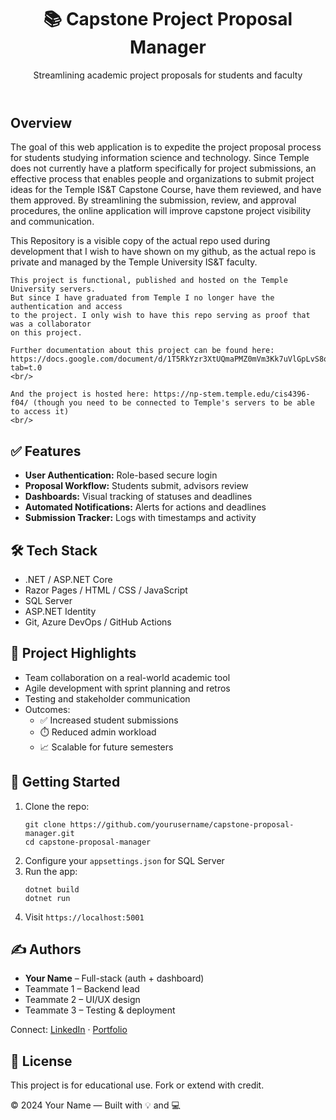 <header>
  <h1>📚 Capstone Project Proposal Manager</h1>
  <p>Streamlining academic project proposals for students and faculty</p>
</header>

<main>
  <h2>Overview</h2>
  <p>
    The goal of this web application is to expedite the 
    project proposal process for students studying information science and technology. 
    Since Temple does not currently have a platform specifically for project 
    submissions, an effective process that enables people and organizations to submit project ideas for the Temple IS&T Capstone Course, 
    have them reviewed, and have them approved. By streamlining the 
    submission, review, and approval procedures, the online application will  improve 
    capstone project visibility and communication.  
  </p>
  <p>
    This Repository is a visible copy of the actual repo used during development
    that I wish to have shown on my github, as the actual repo is private and managed
    by the Temple University IS&T faculty.
    
    This project is functional, published and hosted on the Temple University servers.
    But since I have graduated from Temple I no longer have the authentication and access
    to the project. I only wish to have this repo serving as proof that was a collaborator
    on this project.
    
    Further documentation about this project can be found here: https://docs.google.com/document/d/1T5RkYzr3XtUQmaPMZ0mVm3Kk7uVlGpLvS8qpSY2DpX4/edit?tab=t.0
    <br/>
    
    And the project is hosted here: https://np-stem.temple.edu/cis4396-f04/ (though you need to be connected to Temple's servers to be able to access it)
    <br/>
  </p>
  
  <h2>✅ Features</h2>
  <ul>
    <li><strong>User Authentication:</strong> Role-based secure login</li>
    <li><strong>Proposal Workflow:</strong> Students submit, advisors review</li>
    <li><strong>Dashboards:</strong> Visual tracking of statuses and deadlines</li>
    <li><strong>Automated Notifications:</strong> Alerts for actions and deadlines</li>
    <li><strong>Submission Tracker:</strong> Logs with timestamps and activity</li>
  </ul>

  <h2>🛠️ Tech Stack</h2>
  <ul>
    <li>.NET / ASP.NET Core</li>
    <li>Razor Pages / HTML / CSS / JavaScript</li>
    <li>SQL Server</li>
    <li>ASP.NET Identity</li>
    <li>Git, Azure DevOps / GitHub Actions</li>
  </ul>

  <h2>🚧 Project Highlights</h2>
  <ul>
    <li>Team collaboration on a real-world academic tool</li>
    <li>Agile development with sprint planning and retros</li>
    <li>Testing and stakeholder communication</li>
    <li>Outcomes:
      <ul>
        <li>✅ Increased student submissions</li>
        <li>⏱️ Reduced admin workload</li>
        <li>📈 Scalable for future semesters</li>
      </ul>
    </li>
  </ul>

  <h2>🚀 Getting Started</h2>
  <ol>
    <li>Clone the repo:
      <pre><code>git clone https://github.com/yourusername/capstone-proposal-manager.git
cd capstone-proposal-manager</code></pre>
    </li>
    <li>Configure your <code>appsettings.json</code> for SQL Server</li>
    <li>Run the app:
      <pre><code>dotnet build
dotnet run</code></pre>
    </li>
    <li>Visit <code>https://localhost:5001</code></li>
  </ol>

  <h2>✍️ Authors</h2>
  <ul>
    <li><strong>Your Name</strong> – Full-stack (auth + dashboard)</li>
    <li>Teammate 1 – Backend lead</li>
    <li>Teammate 2 – UI/UX design</li>
    <li>Teammate 3 – Testing & deployment</li>
  </ul>
  <p>Connect: <a href="https://linkedin.com/in/yourprofile" target="_blank">LinkedIn</a> · 
     <a href="https://yourwebsite.com" target="_blank">Portfolio</a></p>

  <h2>📄 License</h2>
  <p>This project is for educational use. Fork or extend with credit.</p>
</main>

<footer>
  &copy; 2024 Your Name — Built with 💡 and 💻
</footer>


